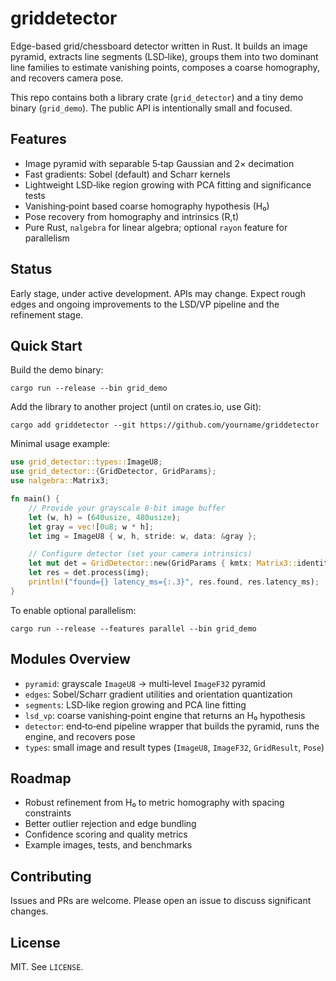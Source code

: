 # griddetector

Edge-based grid/chessboard detector written in Rust. It builds an image pyramid, extracts line segments (LSD‑like), groups them into two dominant line families to estimate vanishing points, composes a coarse homography, and recovers camera pose.

This repo contains both a library crate (`grid_detector`) and a tiny demo binary (`grid_demo`). The public API is intentionally small and focused.

## Features

- Image pyramid with separable 5‑tap Gaussian and 2× decimation
- Fast gradients: Sobel (default) and Scharr kernels
- Lightweight LSD‑like region growing with PCA fitting and significance tests
- Vanishing‑point based coarse homography hypothesis (H₀)
- Pose recovery from homography and intrinsics (R,t)
- Pure Rust, `nalgebra` for linear algebra; optional `rayon` feature for parallelism

## Status

Early stage, under active development. APIs may change. Expect rough edges and ongoing improvements to the LSD/VP pipeline and the refinement stage.

## Quick Start

Build the demo binary:

```
cargo run --release --bin grid_demo
```

Add the library to another project (until on crates.io, use Git):

```
cargo add griddetector --git https://github.com/yourname/griddetector
```

Minimal usage example:

```rust
use grid_detector::types::ImageU8;
use grid_detector::{GridDetector, GridParams};
use nalgebra::Matrix3;

fn main() {
    // Provide your grayscale 8‑bit image buffer
    let (w, h) = (640usize, 480usize);
    let gray = vec![0u8; w * h];
    let img = ImageU8 { w, h, stride: w, data: &gray };

    // Configure detector (set your camera intrinsics)
    let mut det = GridDetector::new(GridParams { kmtx: Matrix3::identity(), ..Default::default() });
    let res = det.process(img);
    println!("found={} latency_ms={:.3}", res.found, res.latency_ms);
}
```

To enable optional parallelism:

```
cargo run --release --features parallel --bin grid_demo
```

## Modules Overview

- `pyramid`: grayscale `ImageU8` → multi‑level `ImageF32` pyramid
- `edges`: Sobel/Scharr gradient utilities and orientation quantization
- `segments`: LSD‑like region growing and PCA line fitting
- `lsd_vp`: coarse vanishing‑point engine that returns an H₀ hypothesis
- `detector`: end‑to‑end pipeline wrapper that builds the pyramid, runs the engine, and recovers pose
- `types`: small image and result types (`ImageU8`, `ImageF32`, `GridResult`, `Pose`)

## Roadmap

- Robust refinement from H₀ to metric homography with spacing constraints
- Better outlier rejection and edge bundling
- Confidence scoring and quality metrics
- Example images, tests, and benchmarks

## Contributing

Issues and PRs are welcome. Please open an issue to discuss significant changes.

## License

MIT. See `LICENSE`.
